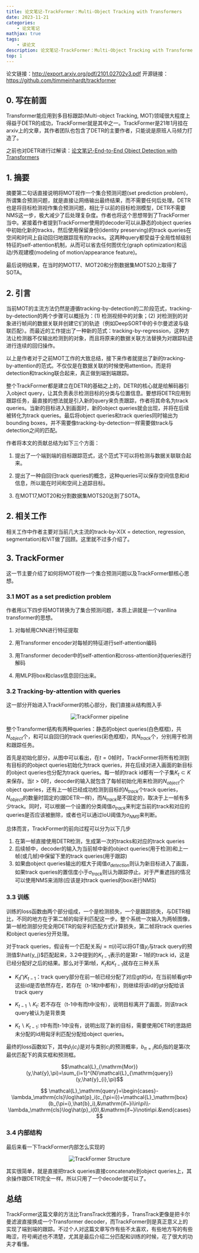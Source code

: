 ```yaml
---
title: 论文笔记-TrackFormer：Multi-Object Tracking with Transformers
date: 2023-11-21
categories: 
    - 论文笔记
mathjax: true
tags: 
    - 读论文
description: 论文笔记-TrackFormer：Multi-Object Tracking with Transformers
top: 1
---
```


论文链接：http://export.arxiv.org/pdf/2101.02702v3.pdf
开源链接：https://github.com/timmeinhardt/trackformer

## 0. 写在前面

Transformer能应用到多目标跟踪(Multi-object Tracking, MOT)领域很大程度上得益于DETR的成功，TrackFormer就是其中之一。TrackFormer是21年1月挂在arxiv上的文章，其作者团队也包含了DETR的主要作者，只能说是原班人马倾力打造了。

之前也对DETR进行过解读：[论文笔记-End-to-End Object Detection with Transformers](https://emil-jiang.github.io/2023/06/07/%E8%AE%BA%E6%96%87%E7%AC%94%E8%AE%B0-DETR/)

## 1. 摘要

摘要第二句话直接说明将MOT视作一个集合预测问题(set prediction problem)，所谓集合预测问题，就是直接让网络输出最终结果，而不需要任何后处理。DETR也是将目标检测视作集合预测问题，相比于以前的目标检测模型，DETR不需要NMS这一步，极大减少了后处理复杂度。作者也将这个思想带到了TrackFormer当中。紧接着作者提到TrackFormer使用的decoder可以从静态的object queries中初始化新的tracks，然后使用保留身份(identity preserving)的track queries在空间和时间上自动回归地跟踪现有的tracks。这两种query都受益于全局性帧级别特征的self-attention机制，从而可以省去任何图优化(graph optimization)和运动/外观建模(modeling of motion/appearance feature)。

最后说明结果，在当时的MOT17、MOT20和分割数据集MOTS20上取得了SOTA。

## 2. 引言

当前MOT的主流方法仍然是遵循tracking-by-detection的二阶段范式，tracking-by-detection的两个步骤可以概括为：(1) 检测视频中的对象；(2) 对检测到的对象进行帧间的数据关联并创建它们的轨迹（例如DeepSORT中的卡尔曼滤波与级联匹配）。而最近的工作提出了一种新的范式：tracking-by-regression，这种方法让检测器不仅输出检测到的对象，而且将原来的数据关联方法替换为对跟踪轨迹进行连续的回归操作。

以上是作者对于之前MOT工作的大致总结，接下来作者就提出了新的tracking-by-attention的范式。不仅仅是在数据关联的时候使用attention，而是将detection和tracking联合起来，真正做到端到端跟踪。

整个TrackFormer都是建立在DETR的基础之上的，DETR的核心就是给解码器引入object query，让其负责表示检测目标的分类与位置信息。要想将DETR应用到跟踪任务，最直接的想法就是引入新的query来负责跟踪，作者将其命名为track queries。当新的目标进入到画面时，新的object queries就会出现，并将在后续被转化为track queries。最后将object queries和track queries同时输出为bounding boxes，并不需要像tracking-by-detection一样需要做track与detection之间的匹配。

作者将本文的贡献总结为如下三个方面：

1. 提出了一个端到端的目标跟踪范式，这个范式下可以将检测与数据关联联合起来。

2. 提出了一种自回归track queries的概念，这种queries可以保存空间信息和id信息，所以能在时间和空间上追踪目标。

3. 在MOT17,MOT20和分割数据集MOTS20达到了SOTA。

## 2. 相关工作

相关工作中作者主要对当前几大主流的track-by-X(X = detection, regression, segmentation)和ViT做了回顾。这里就不过多介绍了。

## 3. TrackFormer

这一节主要介绍了如何将MOT视作一个集合预测问题以及TrackFormer额核心思想。

### 3.1 MOT as a set prediction problem

作者用以下四步将MOT转换为了集合预测问题，本质上讲就是一个vanllina transformer的思想。

1. 对每帧用CNN进行特征提取

2. 用Transformer encoder对每帧的特征进行self-attention编码
   
3. 用Transformer decoder中的self-attention和cross-attention对queries进行解码

4. 用MLP将box和class信息回归出来。

### 3.2 Tracking-by-attention with queries

这一部分开始进入TrackFormer的核心部分，我们直接从结构图入手

<div align=center><img src="论文笔记-TrackFormer/1.png" alt="TrackFormer pipeline" ></div>

整个Transformer结构有两种queries：静态的object queries(白色框框)，共$N_{object}$个，和可以自回归的track queries(彩色框框)，共$N_{track}$个，分别用于检测和跟踪任务。

首先是初始化部分，从图中可以看出，在$t=0$帧时，TrackFormer将所有检测到有目标的的object queries初始化为track queries，并在后续对进入画面的新目标的object queries也分配为track queries。每一帧的track id都有一个子集$K_{t}\subset K$来保存。当$t>0$时，deocder的输入就包含了每帧初始化用来检测的$N_{object}$个object queries，还有上一帧已经成功检测到目标的$N_{track}$个track queries，$N_{object}$的数量时固定的(跟DETR一样)，而$N_{track}$是不固定的，取决于上一帧有多少track。同时，可以根据一个设置的分类阈值$\sigma_{track}$来判定当前的track和对应的queries是否应该被删除，或者也可以通过IoU阈值为$\sigma_{NMS}$来判断。

总体而言，TrackFormer的前向过程可以分为以下几步

1. 在第一帧直接使用DETR检测，生成第一次的tracks和对应的track queries
2. 后续帧中，decoder的输入为当前帧中新的object queries(用于检测)和上一帧(或几帧)中保留下里的track queries(用于跟踪)
3. 如果由object queries输出的框大于阈值$\sigma_{detection}$则认为新目标进入了画面，如果track queries的置信度小于$\sigma_{track}$则认为跟踪停止。对于严重遮挡的情况可以使用NMS来消除(应该是对track queries的box进行NMS)

### 3.3 训练

训练的loss函数由两个部分组成，一个是检测损失，一个是跟踪损失，与DETR相比，不同的地方在于第二帧的匈牙利匹配这一步。整个系统一次输入为两帧图像，第一帧检测部分完全用DETR的匈牙利匹配方式计算损失，第二帧将track queries和object queries分开处理。

对于track queries，假设有一个匹配关系$j=\pi(i)$可以将GT值$y_i$与track query的预测值$\hat{y_j}$匹配起来，3.2中提到的$K_{t-1}$表示的是第$t-1$帧的track id，这是已经分配好之后的结果。那么对于第$t$帧，$K_{t}$和$K_{t-1}$就存在三种关系

- $K_{t} \bigcap K_{t-1}$：track query部分在前一帧已经分配了对应gt的id，在当前帧看gt中这些id是否依然存在，若存在（t-1和t中都有），则继续将该id的gt分配给该track query

- $K_{t-1}\backslash K_t$: 若不存在（t-1中有而t中没有），说明目标离开了画面，则该track query被认为是背景类

- $K_t\backslash K_{t-1}$: t中有而t-1中没有，说明出现了新的目标，需要使用DETR的思路把未分配的id用匈牙利匹配分配给object queries。

最终的loss函数如下，其中$\hat{p}_i(c_i)$是对与类别$c_i$的预测概率，$b_{\pi=i}$和$\hat{b}_i$指的是第$i$次最优匹配下的真实框和预测框。


$$\mathcal{L}_{\mathrm{Mor}}(y,\hat{y},\pi)=\sum_{i=1}^{N}\mathcal{L}_{\mathrm{query}}(y,\hat{y}_{i},\pi)$$

$$
\mathcal{L}_\mathrm{query}=\begin{cases}-\lambda_\mathrm{cls}\log\hat{p}_i(c_{\pi=i})+\mathcal{L}_\mathrm{box}(b_{\pi=i},\hat{b}_i),&\mathrm{if~}i\in\pi\\-\lambda_\mathrm{cls}\log\hat{p}_i(0),&\mathrm{if~}i\notin\pi.&\end{cases}
$$

### 3.4 内部结构

最后来看一下TrackFormer内部怎么实现的

<div align=center><img src="论文笔记-TrackFormer/2.png" alt="TrackFormer Structure" ></div>

其实很简单，就是直接把track queries直接concatenate到object queries上，其余操作跟DETR完全一样。所以只用了一个decoder就可以了。


## 总结

TrackFormer这篇文章的方法比TransTrack优雅的多，TransTrack更像是把卡尔曼滤波直接换成一个Transformer decoder，而TrackFormer则是真正意义上的实现了端到端的跟踪。不过个人对这篇文章写作有些不太喜欢，有些地方写的有些晦涩，符号阐述也不清楚，尤其是最后介绍二分匹配和训练的时候，花了很大的功夫才看懂。